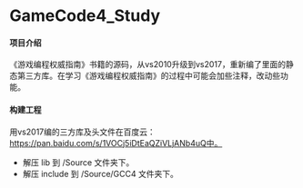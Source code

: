 # GameCode4_Study

#### 项目介绍
《游戏编程权威指南》书籍的源码，从vs2010升级到vs2017，重新编了里面的静态第三方库。在学习《游戏编程权威指南》的过程中可能会加些注释，改动些功能。

#### 构建工程
用vs2017编的三方库及头文件在百度云：https://pan.baidu.com/s/1VOCj5iDtEaQZiVLjANb4uQ中。
* 解压 lib 到 /Source 文件夹下。
* 解压 include 到 /Source/GCC4 文件夹下。
